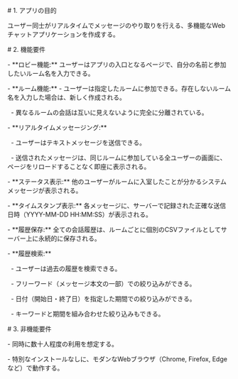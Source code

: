 \# 1. アプリの目的

ユーザー同士がリアルタイムでメッセージのやり取りを行える、多機能なWebチャットアプリケーションを作成する。



\# 2. 機能要件

\- \*\*ロビー機能:\*\* ユーザーはアプリの入口となるページで、自分の名前と参加したいルーム名を入力できる。

\- \*\*ルーム機能:\*\* - ユーザーは指定したルームに参加できる。存在しないルーム名を入力した場合は、新しく作成される。

&nbsp;   - 異なるルームの会話は互いに見えないように完全に分離されている。

\- \*\*リアルタイムメッセージング:\*\*

&nbsp;   - ユーザーはテキストメッセージを送信できる。

&nbsp;   - 送信されたメッセージは、同じルームに参加している全ユーザーの画面に、ページをリロードすることなく即座に表示される。

\- \*\*ステータス表示:\*\* 他のユーザーがルームに入室したことが分かるシステムメッセージが表示される。

\- \*\*タイムスタンプ表示:\*\* 各メッセージに、サーバーで記録された正確な送信日時（YYYY-MM-DD HH:MM:SS）が表示される。

\- \*\*履歴保存:\*\* 全ての会話履歴は、ルームごとに個別のCSVファイルとしてサーバー上に永続的に保存される。

\- \*\*履歴検索:\*\*

&nbsp;   - ユーザーは過去の履歴を検索できる。

&nbsp;   - フリーワード（メッセージ本文の一部）での絞り込みができる。

&nbsp;   - 日付（開始日・終了日）を指定した期間での絞り込みができる。

&nbsp;   - キーワードと期間を組み合わせた絞り込みもできる。



\# 3. 非機能要件

\- 同時に数十人程度の利用を想定する。

\- 特別なインストールなしに、モダンなWebブラウザ（Chrome, Firefox, Edgeなど）で動作する。

